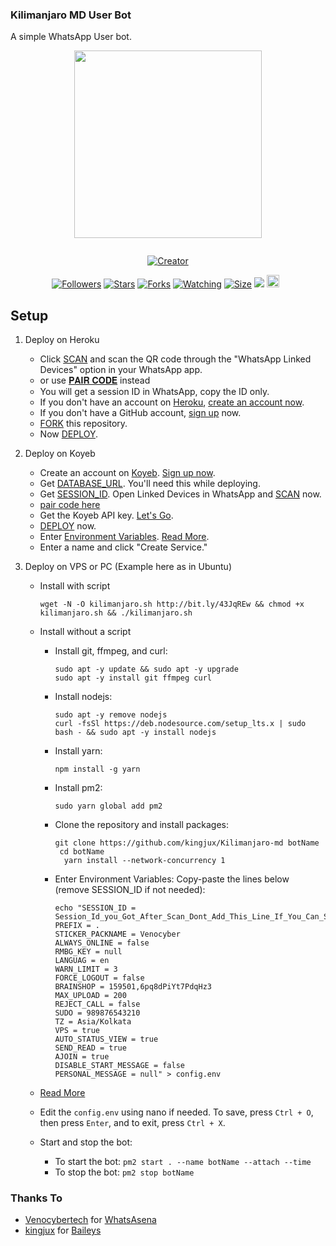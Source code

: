 ### Kilimanjaro MD User Bot

A simple WhatsApp User bot.
<p align="center">
<img src="https://telegra.ph/file/f1743cfafa7bd3c4c4d11.jpg" width="300" height="300"/>
</p>
<p align="center">
  <a href="https://rb.gy/izabex"><img src="http://readme-typing-svg.herokuapp.com?color=d1fa02&center=true&vCenter=true&multiline=false&lines=Kilimanjaro+md+WHATSAPP+BOT+🗻🗻" alt="">
</p>
<p align="center">
<a href="https://wa.me/message/A4QG2JZKBXFTN1"><img title="Creator" src="https://img.shields.io/badge/Creator-ᴠᴇɴᴏᴄʏʙᴇʀ-red.svg?style=for-the-badge&logo=github"></a>
</p>
<p align="center">
<a href="https://github.com/kingjux?tab=followers"><img title="Followers" src="https://img.shields.io/github/followers/AlipBot?color=green&style=flat-square"></a>
<a href="https://github.com/kingjux/Kilimanjaro-md/stargazers/"><img title="Stars" src="https://img.shields.io/github/stars/kingjux/Kilimanjaro-md?color=white&style=flat-square"></a>
<a href="https://github.com/kingjux/Los-Rios-md/network/members"><img title="Forks" src="https://img.shields.io/github/forks/kingjux/Kilimanjaro-md?color=yellow&style=flat-square"></a>
<a href="https://github.com/kingjux/Los-Rios-md/watchers"><img title="Watching" src="https://img.shields.io/github/watchers/kingjux/Kilimanjaro-md?label=Watchers&color=red&style=flat-square"></a>
<a href="https://github.com/kingjux/Kilimanjaro-md/"><img title="Size" src="https://img.shields.io/github/repo-size/AlipBot/Api-Alpis?style=flat-square&color=darkred"></a>
<a href="https://hits.seeyoufarm.com"><img src="https://hits.seeyoufarm.com/api/count/incr/badge.svg?url=https://github.com/kingjux/Kilimanjaro-md/%2Fhit-counter&count_bg=%2379C83D&title_bg=%23555555&icon=probot.svg&icon_color=%2304FF00&title=hits&edge_flat=false"/></a>
<a href="https://github.com/kingjux/Kilimanjaro-md/graphs/commit-activity"><img height="20" src="https://img.shields.io/badge/Maintained-No-red.svg"></a>&nbsp;&nbsp;
</p>

## Setup

1. Deploy on Heroku
   - Click [SCAN](https://venocyber-md-qr.onrender.com) and scan the QR code through the "WhatsApp Linked Devices" option in your WhatsApp app.
   - or use [𝐏𝐀𝐈𝐑 𝐂𝐎𝐃𝐄](https://venocyber-md-session-oz6r.onrender.com/pair) instead
   - You will get a session ID in WhatsApp, copy the ID only.
   - If you don't have an account on [Heroku](https://signup.heroku.com/), [create an account now](https://signup.heroku.com/).
   - If you don't have a GitHub account, [sign up](https://github.com/join) now.
   - [FORK](https://github.com/kingjux/whatsapp-Kilimanjaro-md/fork) this repository.
   - Now [DEPLOY](https://dashboard.heroku.com/new?template=https%3A%2F%2Fgithub.com%2Fkingjux%2FKilimanjaro-md).

2. Deploy on Koyeb
   - Create an account on [Koyeb](https://app.koyeb.com/auth/signup). [Sign up now](https://app.koyeb.com/auth/signup).
   - Get [DATABASE_URL](https://github.com/kingjux/Kilimanjaro-md/wiki/DATABASE_URL). You'll need this while deploying.
   - Get [SESSION_ID](https://venocyber-md-qr.onrender.com). Open Linked Devices in WhatsApp and [SCAN](https://venocyber-md-qr.onrender.com) now.
   - [pair code here](https://venocyber-md-session-oz6r.onrender.com/pair) 
   - Get the Koyeb API key. [Let's Go](https://app.koyeb.com/account/api).
   - [DEPLOY](https://qr-hazel-alpha.vercel.app/koyeb) now.
   - Enter [Environment Variables](https://github.com/kingjux/Kilimanjaro-md/wiki/Environment_Variables). [Read More](https://github.com/kingjux/Kilimanjaro-md/wiki/Environment_Variables).
   - Enter a name and click "Create Service."

3. Deploy on VPS or PC (Example here as in Ubuntu)

   - Install with script

         wget -N -O kilimanjaro.sh http://bit.ly/43JqREw && chmod +x kilimanjaro.sh && ./kilimanjaro.sh

   - Install without a script
       - Install git, ffmpeg, and curl:

             sudo apt -y update && sudo apt -y upgrade
             sudo apt -y install git ffmpeg curl

       - Install nodejs:

             sudo apt -y remove nodejs
             curl -fsSl https://deb.nodesource.com/setup_lts.x | sudo bash - && sudo apt -y install nodejs

       - Install yarn:

             npm install -g yarn

       - Install pm2:

             sudo yarn global add pm2

       - Clone the repository and install packages:

             git clone https://github.com/kingjux/Kilimanjaro-md botName
              cd botName
               yarn install --network-concurrency 1

       - Enter Environment Variables: Copy-paste the lines below (remove SESSION_ID if not needed):

             echo "SESSION_ID = Session_Id_you_Got_After_Scan_Dont_Add_This_Line_If_You_Can_Scan_From_Terminal_Itself
             PREFIX = .
             STICKER_PACKNAME = Venocyber
             ALWAYS_ONLINE = false
             RMBG_KEY = null
             LANGUAG = en
             WARN_LIMIT = 3
             FORCE_LOGOUT = false
             BRAINSHOP = 159501,6pq8dPiYt7PdqHz3
             MAX_UPLOAD = 200
             REJECT_CALL = false
             SUDO = 989876543210
             TZ = Asia/Kolkata
             VPS = true
             AUTO_STATUS_VIEW = true
             SEND_READ = true
             AJOIN = true
             DISABLE_START_MESSAGE = false
             PERSONAL_MESSAGE = null" > config.env

    - [Read More](https://github.com/kingjux/Kilimanjaro-md/wiki/Environment_Variables)

    - Edit the `config.env` using nano if needed. To save, press `Ctrl + O`, then press `Enter`, and to exit, press `Ctrl + X`.

    - Start and stop the bot:
        - To start the bot: `pm2 start . --name botName --attach --time`
        - To stop the bot: `pm2 stop botName`

### Thanks To

- [Venocybertech](https://github.com/venocybertech) for [WhatsAsena](https://github.com/venocybertech)
- [kingjux](https://github.com/kingjux) for [Baileys](https://github.com/kingjux)
